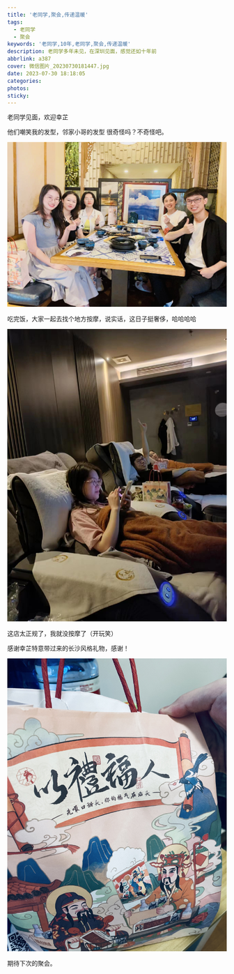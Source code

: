 ```yaml
---
title: '老同学,聚会,传递温暖'
tags:
  - 老同学
  - 聚会
keywords: '老同学,10年,老同学,聚会,传递温暖'
description: 老同学多年未见，在深圳见面，感觉还如十年前
abbrlink: a387
cover: 微信图片_20230730181447.jpg
date: 2023-07-30 18:18:05
categories:
photos:
sticky:
---
```


老同学见面，欢迎幸芷

<!-- more -->

他们嘲笑我的发型，邻家小哥的发型 很奇怪吗？不奇怪吧。

![合照留念](20230730/微信图片_20230730181447.jpg)

吃完饭，大家一起去找个地方按摩，说实话，这日子挺奢侈，哈哈哈哈

![按摩](20230730/微信图片_20230730181457.jpg)

这店太正规了，我就没按摩了（开玩笑）

感谢幸芷特意带过来的长沙风格礼物，感谢！

![长沙风格礼物](20230730/微信图片_20230730181503.jpg)

期待下次的聚会。